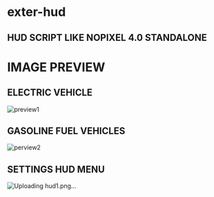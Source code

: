 # exter-hud
## HUD SCRIPT LIKE NOPIXEL 4.0 STANDALONE

# IMAGE PREVIEW

## ELECTRIC VEHICLE
![preview1](https://github.com/user-attachments/assets/a2d439f2-be55-4683-90b8-84aaa10433bf)

## GASOLINE FUEL VEHICLES
![perview2](https://github.com/user-attachments/assets/6a5c22fc-04b7-404a-8341-d9031426d493)

## SETTINGS HUD MENU
![Uploading hud1.png…]()



